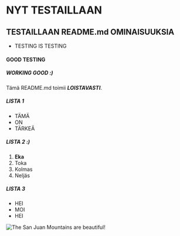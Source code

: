 

# NYT TESTAILLAAN

## TESTAILLAAN README.md OMINAISUUKSIA

- TESTING IS TESTING

#### GOOD TESTING

##### WORKING GOOD :)

Tämä README.md toimii __*LOISTAVASTI*__.
##### LISTA 1
- TÄMÄ
- ON 
- TÄRKEÄ

##### LISTA 2 :)
1. **Eka**
2. Toka 
3. Kolmas 
4. Neljäs

##### LISTA 3
+ HEI 
+ MOI 
+ HEI

![The San Juan Mountains are beautiful!](http://www.imgworlds.com/wp-content/uploads/2015/12/18-CONTACTUS-HEADER.jpg "Kuva")
